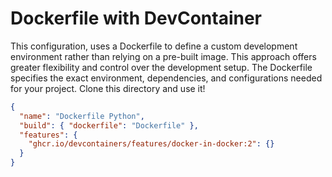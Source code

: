 # Dockerfile with DevContainer

This configuration, uses a Dockerfile to define a custom development environment rather than relying on a pre-built image. This approach offers greater flexibility and control over the development setup. The Dockerfile specifies the exact environment, dependencies, and configurations needed for your project. Clone this directory and use it!

```json
{
  "name": "Dockerfile Python",
  "build": { "dockerfile": "Dockerfile" },
  "features": {
    "ghcr.io/devcontainers/features/docker-in-docker:2": {}
  }
}
```
